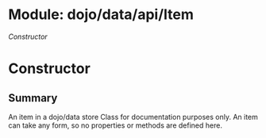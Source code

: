 # Module: dojo/data/api/Item

*Constructor*

# Constructor

## Summary

An item in a dojo/data store
Class for documentation purposes only. An item can take any form, so no
properties or methods are defined here.
